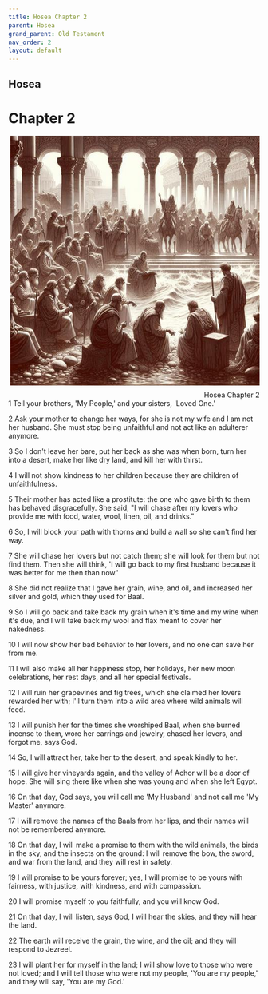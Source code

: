 ```yaml
---
title: Hosea Chapter 2
parent: Hosea
grand_parent: Old Testament
nav_order: 2
layout: default
---
```


## Hosea

# Chapter 2

<div style="clear: both; text-align: right;">
    <img src="/assets/Image/Hosea/500/2.jpg" alt="Hosea Chapter 2" class="chapter-image" style="max-width: 100%; height: auto; float: right; margin: 0 0 10px 10px; padding-left: 10%;">
    <figcaption style="font-size: 14px;">Hosea Chapter 2</figcaption>
</div>
1 Tell your brothers, 'My People,' and your sisters, 'Loved One.'

2 Ask your mother to change her ways, for she is not my wife and I am not her husband. She must stop being unfaithful and not act like an adulterer anymore.

3 So I don't leave her bare, put her back as she was when born, turn her into a desert, make her like dry land, and kill her with thirst.

4 I will not show kindness to her children because they are children of unfaithfulness.

5 Their mother has acted like a prostitute: the one who gave birth to them has behaved disgracefully. She said, "I will chase after my lovers who provide me with food, water, wool, linen, oil, and drinks."

6 So, I will block your path with thorns and build a wall so she can't find her way.

7 She will chase her lovers but not catch them; she will look for them but not find them. Then she will think, 'I will go back to my first husband because it was better for me then than now.'

8 She did not realize that I gave her grain, wine, and oil, and increased her silver and gold, which they used for Baal.

9 So I will go back and take back my grain when it's time and my wine when it's due, and I will take back my wool and flax meant to cover her nakedness.

10 I will now show her bad behavior to her lovers, and no one can save her from me.

11 I will also make all her happiness stop, her holidays, her new moon celebrations, her rest days, and all her special festivals.

12 I will ruin her grapevines and fig trees, which she claimed her lovers rewarded her with; I'll turn them into a wild area where wild animals will feed.

13 I will punish her for the times she worshiped Baal, when she burned incense to them, wore her earrings and jewelry, chased her lovers, and forgot me, says God.

14 So, I will attract her, take her to the desert, and speak kindly to her.

15 I will give her vineyards again, and the valley of Achor will be a door of hope. She will sing there like when she was young and when she left Egypt.

16 On that day, God says, you will call me 'My Husband' and not call me 'My Master' anymore.

17 I will remove the names of the Baals from her lips, and their names will not be remembered anymore.

18 On that day, I will make a promise to them with the wild animals, the birds in the sky, and the insects on the ground: I will remove the bow, the sword, and war from the land, and they will rest in safety.

19 I will promise to be yours forever; yes, I will promise to be yours with fairness, with justice, with kindness, and with compassion.

20 I will promise myself to you faithfully, and you will know God.

21 On that day, I will listen, says God, I will hear the skies, and they will hear the land.

22 The earth will receive the grain, the wine, and the oil; and they will respond to Jezreel.

23 I will plant her for myself in the land; I will show love to those who were not loved; and I will tell those who were not my people, 'You are my people,' and they will say, 'You are my God.'


